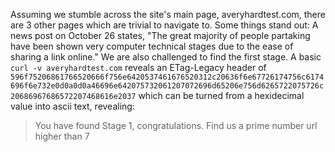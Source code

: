 Assuming we stumble across the site's main page, averyhardtest.com, there are 3 other pages which are trivial to navigate to. Some things stand out: A news post on October 26 states, "The great majority of people partaking have been shown very computer technical stages due to the ease of sharing a link online."
We are also challenged to find the first stage. A basic `curl -v averyhardtest.com`
reveals an ETag-Legacy header of `596f75206861766520666f756e6420537461676520312c20636f6e67726174756c6174696f6e732e0d0a0d0a46696e642075732061207072696d65206e756d6265722075726c20686967686572207468616e2037` which can be turned from a hexidecimal value into ascii text, revealing:
>You have found Stage 1, congratulations.
>Find us a prime number url higher than 7